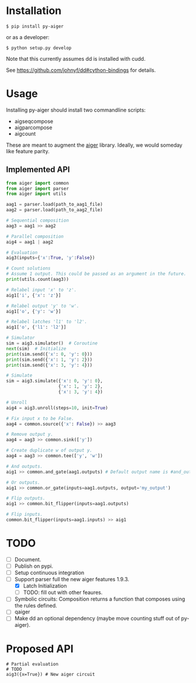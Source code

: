 # Installation

`$ pip install py-aiger`

or as a developer:

`$ python setup.py develop`

Note that this currently assumes dd is installed with cudd.

See https://github.com/johnyf/dd#cython-bindings for details.

# Usage

Installing py-aiger should install two commandline scripts:

- aigseqcompose
- aigparcompose
- aigcount

These are meant to augment the
[aiger](fmv.jku.at/aiger/aiger-1.9.9.tar.gz) library. Ideally, we
would someday like feature parity.


## Implemented API

```python
from aiger import common
from aiger import parser
from aiger import utils

aag1 = parser.load(path_to_aag1_file)
aag2 = parser.load(path_to_aag2_file)

# Sequential composition
aag3 = aag1 >> aag2

# Parallel composition
aig4 = aag1 | aag2

# Evaluation
aig3(inputs={'x':True, 'y':False})

# Count solutions
# Assume 1 output. This could be passed as an argument in the future.
print(utils.count(aag3))

# Relabel input 'x' to 'z'.
aig1['i', {'x': 'z'}]

# Relabel output 'y' to 'w'.
aig1['o', {'y': 'w'}]

# Relabel latches 'l1' to 'l2'.
aig1['o', {'l1': 'l2'}]

# Simulator
sim = aig3.simulator()  # Coroutine
next(sim)  # Initialize
print(sim.send({'x': 0, 'y': 0}))
print(sim.send({'x': 1, 'y': 2}))
print(sim.send({'x': 3, 'y': 4}))

# Simulate
sim = aig3.simulate({'x': 0, 'y': 0}, 
                    {'x': 1, 'y': 2},
                    {'x': 3, 'y': 4})

# Unroll
aig4 = aig3.unroll(steps=10, init=True)

# Fix input x to be False.
aag4 = common.source({'x': False}) >> aag3

# Remove output y. 
aag4 = aag3 >> common.sink(['y'])

# Create duplicate w of output y.
aag4 = aag3 >> common.tee(['y', 'w'])

# And outputs.
aig1 >> common.and_gate(aag1.outputs) # Default output name is #and_output.

# Or outputs.
aig1 >> common.or_gate(inputs=aag1.outputs, output='my_output')

# Flip outputs.
aig1 >> common.bit_flipper(inputs=aag1.outputs)

# Flip inputs.
common.bit_flipper(inputs=aag1.inputs) >> aig1
```


# TODO
- [ ] Document.
- [ ] Publish on pypi.
- [ ] Setup continuous integration
- [ ] Support parser full the new aiger features 1.9.3.
  - [X] Latch Initialization
  - [ ] TODO: fill out with other feaures.
- [ ] Symbolic circuits: Composition returns a function that composes using the rules defined.
- [ ] qaiger
- [ ] Make dd an optional dependency (maybe move counting stuff out of py-aiger).

# Proposed API

```
# Partial evaluation
# TODO
aig3({x=True}) # New aiger circuit
```
